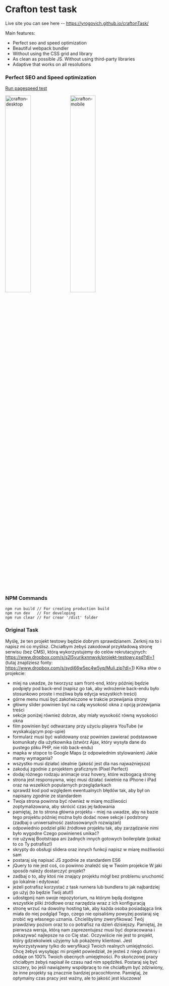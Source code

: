 # Crafton test task

Live site you can see here -- https://yrogovich.github.io/craftonTask/

Main features:
- Perfect seo and speed optimization
- Beautiful webpack bundler
- Without using the CSS grid and library
- As clean as possible JS. Without using third-party libraries
- Adaptive that works on all resolutions

### Perfect SEO and Speed optimization

[Run pagespeed test](https://developers.google.com/speed/pagespeed/insights/?url=yrogovich.github.io%2Fcraftontask%2F)

<p float="left">
  <img width="40%" src="https://i.ibb.co/tm9CMLf/crafton-desktop.png" alt="crafton-desktop" border="0"></a>
  <img width="40%" src="https://i.ibb.co/kQ5zFLs/crafton-mobile.png" alt="crafton-mobile" border="0"></a>
<p>
  
### NPM Commands
``` 
npm run build // For creating production build
npm run dev   // For developing
npm run clear // For crear '/dist' folder
```

### Original Task
Myślę, że ten projekt testowy będzie dobrym sprawdzianem. Zerknij na to i napisz mi co myślisz.
Chciałbym żebyś zakodował przykładową stronę serwisu (bez CMS), którą wykorzystujemy do celów rekrutacyjnych:
https://www.dropbox.com/s/s2l5yurikxnnwvk/projekt-testowy.psd?dl=1 (tutaj znajdziesz fonty: https://www.dropbox.com/s/sydj66w5ec4w5yq/Muli.zip?dl=1)
Kilka słów o projekcie:
- miej na uwadze, że tworzysz sam front-end, który później będzie podpięty pod back-end (napisz go tak, aby wdrożenie back-endu było stosunkowo proste i możliwa była edycja wszystkich treści)
- górne menu musi być zakotwiczone w trakcie przewijania strony
- główny slider powinien być na całą wysokość okna z opcją przewijania treści
- sekcje poniżej również dobrze, aby miały wysokość równą wysokości okna
- film powinien być odtwarzany przy użyciu playera YouTube (w wyskakującym pop-upie)
- formularz musi być walidowany oraz powinien zawierać podstawowe komunikaty dla użytkownika (stwórz Ajax, który wysyła dane do pustego pliku PHP, nie rób back-endu)
- mapka w stopce to Google Maps (z odpowiednim stylowaniem)
Jakie mamy wymagania?
- wszystko musi działać idealnie (jakość jest dla nas najważniejsza)
- zakoduj zgodnie z projektem graficznym (Pixel Perfect)
- dodaj różnego rodzaju animacje oraz hovery, które wzbogacą stronę
- strona jest responsywna, więc musi działać świetnie na iPhone i iPad oraz na wszelkich popularnych przeglądarkach
- sprawdź kod pod względem ewentualnych błędów tak, aby był on napisany zgodnie ze standardem
- Twoja strona powinna być również w miarę możliwości zoptymalizowana, aby skrócić czas jej ładowania
- pamiętaj, że to strona główna projektu - miej na uwadze, aby na bazie tego projektu później można było dodać nowe sekcje i podstrony (zadbaj o uniwersalność zastosowanych rozwiązań)
- odpowiednio podziel pliki źródłowe projektu tak, aby zarządzanie nimi było wygodne
Czego powinieneś unikać?
- nie używaj Bootstrapa ani żadnych innych gotowych boilerplate (pokaż to co Ty potrafisz!)
- skrypty do obsługi slidera oraz innych funkcji napisz w miarę możliwości sam
- postaraj się napisać JS zgodnie ze standardem ES6
- jQuery to nie jest coś, co powinno znaleźć się w Twoim projekcie
W jaki sposób należy dostarczyć projekt?
- zadbaj o to, aby ktoś nie znający projektu mógł bez problemu uruchomić go lokalnie i edytować
- jeżeli potrafisz korzystać z task runnera lub bundlera to jak najbardziej go użyj (to będzie Twój atut!)
- udostępnij nam swoje repozytorium, na którym będą dostępne wszystkie pliki źródłowe oraz narzędzia wraz z ich konfiguracją
- stronę wrzuć na dowolny hosting tak, aby każda osoba posiadająca link miała do niej podgląd
Tego, czego nie opisaliśmy powyżej postaraj się zrobić wg własnego uznania. Chcielibyśmy zweryfikować Twój prawdziwy poziom oraz to co potrafisz na dzień dzisiejszy. Pamiętaj, że pierwsza wersja, którą nam zaprezentujesz musi być dopracowana i pokazywać najlepsze na co Cię stać. Oczywiście nie jest to projekt, który gdziekolwiek użyjemy lub pokażemy klientowi. Jest wykorzystywany tylko do weryfikacji Twoich realnych umiejętności.
Chcę żebyś wysyłając mi projekt powiedział, że jesteś z niego dumny i oddaje on 100% Twoich obecnych umiejętności.
Po skończonej pracy chciałbym żebyś napisał ile czasu nad nim spędziłeś. Postaraj się być szczery, bo jeśli nawiążemy współpracę to nie chciałbym być zdziwiony, że inne projekty są znacznie bardziej pracochłonne. Pamiętaj, że optymalny czas pracy jest ważny, ale to jakość jest kluczowa!